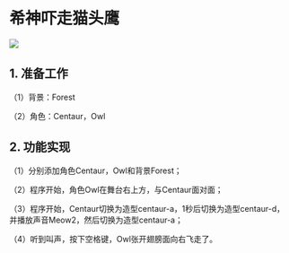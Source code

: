 # 希神吓走猫头鹰

![](https://img-blog.csdnimg.cn/20210323155327925.png)

## 1. 准备工作

（1）背景：Forest

（2）角色：Centaur，Owl

## 2. 功能实现

（1）分别添加角色Centaur，Owl和背景Forest；

（2）程序开始，角色Owl在舞台右上方，与Centaur面对面；

（3）程序开始，Centaur切换为造型centaur-a，1秒后切换为造型centaur-d，并播放声音Meow2，然后切换为造型centaur-a；

（4）听到叫声，按下空格键，Owl张开翅膀面向右飞走了。
